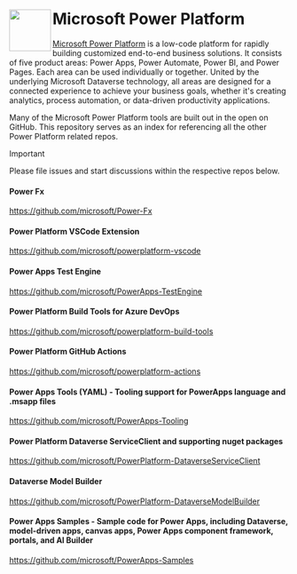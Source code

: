 # <img src="assets/images/PowerPlatform_scalable.svg" align="left" width="75"/> Microsoft Power Platform

[Microsoft Power Platform](https://learn.microsoft.com/power-platform/developer/get-started) is a low-code platform for rapidly building customized end-to-end business solutions. It consists of five product areas: Power Apps, Power Automate, Power BI, and Power Pages. Each area can be used individually or together. United by the underlying Microsoft Dataverse technology, all areas are designed for a connected experience to achieve your business goals, whether it's creating analytics, process automation, or data-driven productivity applications.

Many of the Microsoft Power Platform tools are built out in the open on GitHub.  This repository serves as an index for referencing all the other Power Platform related repos.  

> [!IMPORTANT]
> Please file issues and start discussions within the respective repos below.

#### Power Fx

<https://github.com/microsoft/Power-Fx>

#### Power Platform VSCode Extension

<https://github.com/microsoft/powerplatform-vscode>

#### Power Apps Test Engine

<https://github.com/microsoft/PowerApps-TestEngine>

#### Power Platform Build Tools for Azure DevOps

<https://github.com/microsoft/powerplatform-build-tools>

#### Power Platform GitHub Actions

<https://github.com/microsoft/powerplatform-actions>

#### Power Apps Tools (YAML) - Tooling support for PowerApps language and .msapp files

<https://github.com/microsoft/PowerApps-Tooling>

#### Power Platform Dataverse ServiceClient and supporting nuget packages

<https://github.com/microsoft/PowerPlatform-DataverseServiceClient>

#### Dataverse Model Builder

<https://github.com/microsoft/PowerPlatform-DataverseModelBuilder>

#### Power Apps Samples - Sample code for Power Apps, including Dataverse, model-driven apps, canvas apps, Power Apps component framework, portals, and AI Builder

<https://github.com/microsoft/PowerApps-Samples>
